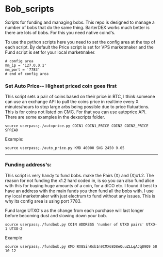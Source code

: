 # Bob_scripts
Scripts for funding and managing bobs.
This repo is designed to manage a number of bobs that do the same thing. BarterDEX works much better is there are lots of bobs. For this you need native coind's.

To use the python scripts here you need to set the config area at the top of each script. By default the Price script is set for VPS marketmaker and the Fund script is set for your local marketmaker.

```
# config area
mm_ip = '127.0.0.1'
mm_port = '7783'
# end of config area
```

### Set Auto Price-- Highest priced coin goes first
This script sets a pair of coins based on their price in BTC, I think someone can use an exchange API to pull the coins price in realtime every X minutes/hours to stop large arbs being possible due to price flutuations. This is for coins not listed on CMC. For that you can use autoprice API. There are some examples in the dexscripts folder.

`source userpass;./autoprice.py COIN1 COIN1_PRICE COIN2 COIN2_PRICE SPREAD`

Example:

`source userpass;./auto_price.py KMD 40000 SNG 2450 0.05`

-------------------------------------------------
### Funding address's:

This script is very handy to fund bobs. make the Pairs (X) and (X)x1.2. The reason for not funding the x1.2 hard coded in, is so you can also fund alice with this for buying huge amounts of a coin, for a dICO etc. I found it best to have an address with the main funds you then fund all the bobs with. I use my local marketmaker with just electrum to fund without any issues. This is why its config area is using port 7783.

Fund large UTXO's as the change from each purchase will last longer before becoming dust and slowing down your bob.

`source userpass;./fundbob.py COIN ADDRESS 'number of UTXO pairs' UTXO-1 UTXO-2`

Example

`source userpass;./fundbob.py KMD RX8SinRsb1n9CMX68D8eQuuZLLqAJqU9Q9 50 10 12`
